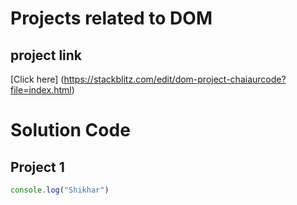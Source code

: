 # Projects related to DOM

## project link
[Click here] (https://stackblitz.com/edit/dom-project-chaiaurcode?file=index.html)

# Solution Code

## Project 1

```javascript
console.log("Shikhar")

```